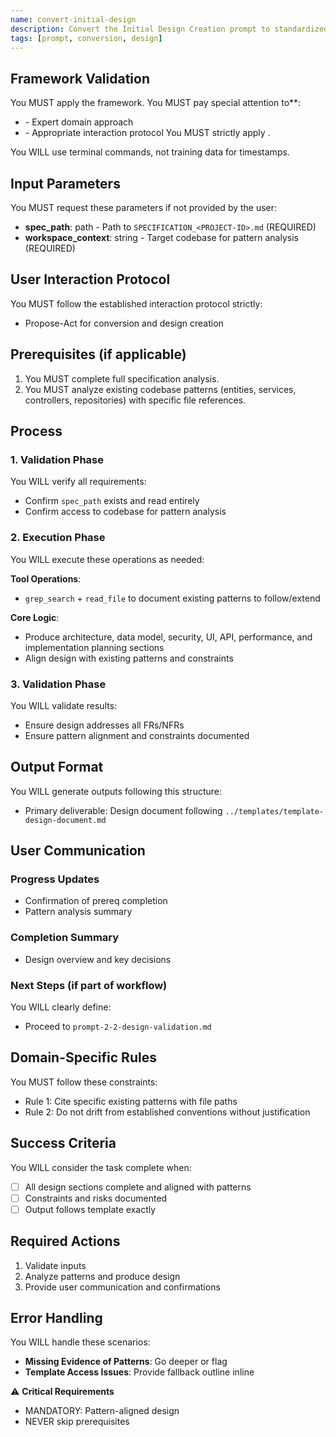 ```yaml
---
name: convert-initial-design
description: Convert the Initial Design Creation prompt to standardized template, preserving prerequisites and design scope
tags: [prompt, conversion, design]
---
```


## Framework Validation
You MUST apply the <olaf-work-instructions> framework.
You MUST pay special attention to**:
- <olaf-general-role-and-behavior> - Expert domain approach
- <olaf-interaction-protocols> - Appropriate interaction protocol
You MUST strictly apply <olaf-framework-validation>.
 
You WILL use terminal commands, not training data for timestamps.

## Input Parameters
You MUST request these parameters if not provided by the user:
- **spec_path**: path - Path to `SPECIFICATION_<PROJECT-ID>.md` (REQUIRED)
- **workspace_context**: string - Target codebase for pattern analysis (REQUIRED)

## User Interaction Protocol
You MUST follow the established interaction protocol strictly:
- Propose-Act for conversion and design creation

## Prerequisites (if applicable)
1. You MUST complete full specification analysis.
2. You MUST analyze existing codebase patterns (entities, services, controllers, repositories) with specific file references.

## Process

### 1. Validation Phase
You WILL verify all requirements:
- Confirm `spec_path` exists and read entirely
- Confirm access to codebase for pattern analysis

### 2. Execution Phase
You WILL execute these operations as needed:

**Tool Operations**:
- `grep_search` + `read_file` to document existing patterns to follow/extend

**Core Logic**:
- Produce architecture, data model, security, UI, API, performance, and implementation planning sections
- Align design with existing patterns and constraints

### 3. Validation Phase
You WILL validate results:
- Ensure design addresses all FRs/NFRs
- Ensure pattern alignment and constraints documented

## Output Format
You WILL generate outputs following this structure:
- Primary deliverable: Design document following `../templates/template-design-document.md`

## User Communication

### Progress Updates
- Confirmation of prereq completion
- Pattern analysis summary

### Completion Summary
- Design overview and key decisions

### Next Steps (if part of workflow)
You WILL clearly define:
- Proceed to `prompt-2-2-design-validation.md`

## Domain-Specific Rules
You MUST follow these constraints:
- Rule 1: Cite specific existing patterns with file paths
- Rule 2: Do not drift from established conventions without justification

## Success Criteria
You WILL consider the task complete when:
- [ ] All design sections complete and aligned with patterns
- [ ] Constraints and risks documented
- [ ] Output follows template exactly

## Required Actions
1. Validate inputs
2. Analyze patterns and produce design
3. Provide user communication and confirmations

## Error Handling
You WILL handle these scenarios:
- **Missing Evidence of Patterns**: Go deeper or flag
- **Template Access Issues**: Provide fallback outline inline

⚠️ **Critical Requirements**
- MANDATORY: Pattern-aligned design
- NEVER skip prerequisites
